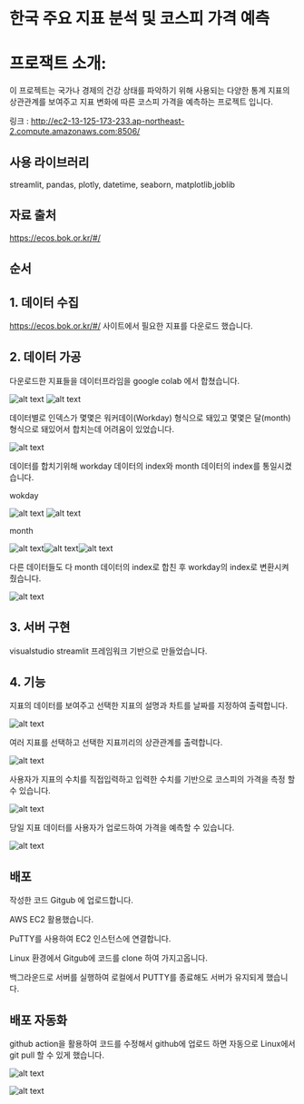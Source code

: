 # 한국 주요 지표 분석 및 코스피 가격 예측
# 프로잭트 소개: 
이 프로젝트는 국가나 경제의 건강 상태를 파악하기 위해 사용되는 다양한 통계 지표의 상관관계를 보여주고 지표 변화에 따른 코스피 가격을 예측하는 프로젝트 입니다.

링크 : http://ec2-13-125-173-233.ap-northeast-2.compute.amazonaws.com:8506/

## 사용 라이브러리
streamlit, pandas, plotly, datetime, seaborn, matplotlib,joblib

## 자료 출처
https://ecos.bok.or.kr/#/

## 순서 
## 1. 데이터 수집
https://ecos.bok.or.kr/#/ 사이트에서 필요한 지표를 다운로드 했습니다.

## 2. 데이터 가공
다운로드한 지표들을 데이터프라임을 google colab 에서 합쳤습니다.

![alt text](readme_image/image.png)  ![alt text](readme_image/image-2.png)

데이터별로 인덱스가 몇몇은 워커데이(Workday) 형식으로 돼있고 몇몇은 달(month) 형식으로 돼있어서 합치는데 어려움이 있었습니다.

![alt text](readme_image/image-6.png)


데이터를 합치기위해 workday 데이터의 index와 month 데이터의 index를 통일시켰습니다.

wokday

![alt text](readme_image/image-7.png)    ![alt text](readme_image/image-8.png)


month  


![alt text](readme_image/image-3.png)![alt text](readme_image/image-4.png)![alt text](readme_image/image-5.png)


다른 데이터들도 다 month 데이터의 index로 합친 후 workday의 index로 변환시켜줬습니다.

![alt text](readme_image/image-9.png)

## 3. 서버 구현

visualstudio streamlit 프레임워크 기반으로 만들었습니다.

## 4. 기능

지표의 데이터를 보여주고 선택한 지표의 설명과 차트를 날짜를 지정하여 출력합니다.

![alt text](readme_image/image-10.png)

여러 지표를 선택하고 선택한 지표끼리의 상관관계를 출력합니다.

![alt text](readme_image/image-11.png)

사용자가 지표의 수치를 직접입력하고 입력한 수치를 기반으로 코스피의 가격을 측정 할 수 있습니다.

![alt text](readme_image/image-12.png)

당일 지표 데이터를 사용자가 업로드하여 가격을 예측할 수 있습니다.

![alt text](readme_image/image-13.png)


## 배포

작성한 코드 Gitgub 에 업로드합니다.

AWS EC2 활용했습니다.

PuTTY를 사용하여 EC2 인스턴스에 연결합니다.

Linux 환경에서 Gitgub에 코드를 clone 하여 가지고옵니다.

백그라운드로 서버를 실행하여 로컬에서 PUTTY를 종료해도 서버가 유지되게 했습니다.

## 배포 자동화

github action을 활용하여 코드를 수정해서 github에 업로드 하면 자동으로 Linux에서 git pull 할 수 있게 했습니다.

![alt text](readme_image/image-14.png)

![alt text](readme_image/image-15.png)


